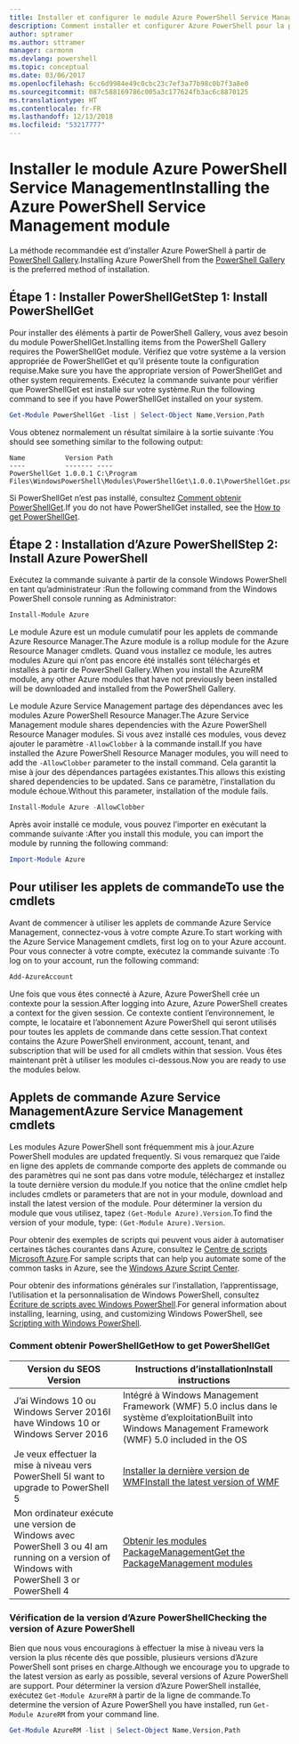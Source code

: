 ```yaml
---
title: Installer et configurer le module Azure PowerShell Service Management | Microsoft Docs
description: Comment installer et configurer Azure PowerShell pour la première utilisation.
author: sptramer
ms.author: sttramer
manager: carmonm
ms.devlang: powershell
ms.topic: conceptual
ms.date: 03/06/2017
ms.openlocfilehash: 6cc6d9984e49c0cbc23c7ef3a77b98c0b7f3a8e0
ms.sourcegitcommit: 087c588169786c005a3c177624fb3ac6c8870125
ms.translationtype: HT
ms.contentlocale: fr-FR
ms.lasthandoff: 12/13/2018
ms.locfileid: "53217777"
---
```

# <a name="installing-the-azure-powershell-service-management-module"></a><span data-ttu-id="97791-103">Installer le module Azure PowerShell Service Management</span><span class="sxs-lookup"><span data-stu-id="97791-103">Installing the Azure PowerShell Service Management module</span></span>

<span data-ttu-id="97791-104">La méthode recommandée est d’installer Azure PowerShell à partir de [PowerShell Gallery](https://www.powershellgallery.com/).</span><span class="sxs-lookup"><span data-stu-id="97791-104">Installing Azure PowerShell from the [PowerShell Gallery](https://www.powershellgallery.com/) is the preferred method of installation.</span></span>

## <a name="step-1-install-powershellget"></a><span data-ttu-id="97791-105">Étape 1 : Installer PowerShellGet</span><span class="sxs-lookup"><span data-stu-id="97791-105">Step 1: Install PowerShellGet</span></span>

<span data-ttu-id="97791-106">Pour installer des éléments à partir de PowerShell Gallery, vous avez besoin du module PowerShellGet.</span><span class="sxs-lookup"><span data-stu-id="97791-106">Installing items from the PowerShell Gallery requires the PowerShellGet module.</span></span> <span data-ttu-id="97791-107">Vérifiez que votre système a la version appropriée de PowerShellGet et qu’il présente toute la configuration requise.</span><span class="sxs-lookup"><span data-stu-id="97791-107">Make sure you have the appropriate version of PowerShellGet and other system requirements.</span></span> <span data-ttu-id="97791-108">Exécutez la commande suivante pour vérifier que PowerShellGet est installé sur votre système.</span><span class="sxs-lookup"><span data-stu-id="97791-108">Run the following command to see if you have PowerShellGet installed on your system.</span></span>

```powershell
Get-Module PowerShellGet -list | Select-Object Name,Version,Path
```

<span data-ttu-id="97791-109">Vous obtenez normalement un résultat similaire à la sortie suivante :</span><span class="sxs-lookup"><span data-stu-id="97791-109">You should see something similar to the following output:</span></span>

```output
Name          Version Path
----          ------- ----
PowerShellGet 1.0.0.1 C:\Program Files\WindowsPowerShell\Modules\PowerShellGet\1.0.0.1\PowerShellGet.psd1
```

<span data-ttu-id="97791-110">Si PowerShellGet n’est pas installé, consultez [Comment obtenir PowerShellGet](#how-to-get-powershellget).</span><span class="sxs-lookup"><span data-stu-id="97791-110">If you do not have PowerShellGet installed, see the [How to get PowerShellGet](#how-to-get-powershellget).</span></span>

## <a name="step-2-install-azure-powershell"></a><span data-ttu-id="97791-111">Étape 2 : Installation d’Azure PowerShell</span><span class="sxs-lookup"><span data-stu-id="97791-111">Step 2: Install Azure PowerShell</span></span>

<span data-ttu-id="97791-112">Exécutez la commande suivante à partir de la console Windows PowerShell en tant qu’administrateur :</span><span class="sxs-lookup"><span data-stu-id="97791-112">Run the following command from the Windows PowerShell console running as Administrator:</span></span>

```powershell
Install-Module Azure
```

<span data-ttu-id="97791-113">Le module Azure est un module cumulatif pour les applets de commande Azure Resource Manager.</span><span class="sxs-lookup"><span data-stu-id="97791-113">The Azure module is a rollup module for the Azure Resource Manager cmdlets.</span></span> <span data-ttu-id="97791-114">Quand vous installez ce module, les autres modules Azure qui n’ont pas encore été installés sont téléchargés et installés à partir de PowerShell Gallery.</span><span class="sxs-lookup"><span data-stu-id="97791-114">When you install the AzureRM module, any other Azure modules that have not previously been installed will be downloaded and installed from the PowerShell Gallery.</span></span>

<span data-ttu-id="97791-115">Le module Azure Service Management partage des dépendances avec les modules Azure PowerShell Resource Manager.</span><span class="sxs-lookup"><span data-stu-id="97791-115">The Azure Service Management module shares dependencies with the Azure PowerShell Resource Manager modules.</span></span> <span data-ttu-id="97791-116">Si vous avez installé ces modules, vous devez ajouter le paramètre `-AllowClobber` à la commande install.</span><span class="sxs-lookup"><span data-stu-id="97791-116">If you have installed the Azure PowerShell Resource Manager modules, you will need to add the `-AllowClobber` parameter to the install command.</span></span> <span data-ttu-id="97791-117">Cela garantit la mise à jour des dépendances partagées existantes.</span><span class="sxs-lookup"><span data-stu-id="97791-117">This allows this existing shared dependencies to be updated.</span></span> <span data-ttu-id="97791-118">Sans ce paramètre, l’installation du module échoue.</span><span class="sxs-lookup"><span data-stu-id="97791-118">Without this parameter, installation of the module fails.</span></span>

```powershell
Install-Module Azure -AllowClobber
```

<span data-ttu-id="97791-119">Après avoir installé ce module, vous pouvez l’importer en exécutant la commande suivante :</span><span class="sxs-lookup"><span data-stu-id="97791-119">After you install this module, you can import the module by running the following command:</span></span>

```powershell
Import-Module Azure
```

## <a name="to-use-the-cmdlets"></a><span data-ttu-id="97791-120">Pour utiliser les applets de commande</span><span class="sxs-lookup"><span data-stu-id="97791-120">To use the cmdlets</span></span>

<span data-ttu-id="97791-121">Avant de commencer à utiliser les applets de commande Azure Service Management, connectez-vous à votre compte Azure.</span><span class="sxs-lookup"><span data-stu-id="97791-121">To start working with the Azure Service Management cmdlets, first log on to your Azure account.</span></span> <span data-ttu-id="97791-122">Pour vous connecter à votre compte, exécutez la commande suivante :</span><span class="sxs-lookup"><span data-stu-id="97791-122">To log on to your account, run the following command:</span></span>

```powershell
Add-AzureAccount
```

<span data-ttu-id="97791-123">Une fois que vous êtes connecté à Azure, Azure PowerShell crée un contexte pour la session.</span><span class="sxs-lookup"><span data-stu-id="97791-123">After logging into Azure, Azure PowerShell creates a context for the given session.</span></span> <span data-ttu-id="97791-124">Ce contexte contient l’environnement, le compte, le locataire et l’abonnement Azure PowerShell qui seront utilisés pour toutes les applets de commande dans cette session.</span><span class="sxs-lookup"><span data-stu-id="97791-124">That context contains the Azure PowerShell environment, account, tenant, and subscription that will be used for all cmdlets within that session.</span></span> <span data-ttu-id="97791-125">Vous êtes maintenant prêt à utiliser les modules ci-dessous.</span><span class="sxs-lookup"><span data-stu-id="97791-125">Now you are ready to use the modules below.</span></span>

## <a name="azure-service-management-cmdlets"></a><span data-ttu-id="97791-126">Applets de commande Azure Service Management</span><span class="sxs-lookup"><span data-stu-id="97791-126">Azure Service Management cmdlets</span></span>

<span data-ttu-id="97791-127">Les modules Azure PowerShell sont fréquemment mis à jour.</span><span class="sxs-lookup"><span data-stu-id="97791-127">Azure PowerShell modules are updated frequently.</span></span> <span data-ttu-id="97791-128">Si vous remarquez que l’aide en ligne des applets de commande comporte des applets de commande ou des paramètres qui ne sont pas dans votre module, téléchargez et installez la toute dernière version du module.</span><span class="sxs-lookup"><span data-stu-id="97791-128">If you notice that the online cmdlet help includes cmdlets or parameters that are not in your module, download and install the latest version of the module.</span></span> <span data-ttu-id="97791-129">Pour déterminer la version du module que vous utilisez, tapez `(Get-Module Azure).Version`.</span><span class="sxs-lookup"><span data-stu-id="97791-129">To find the version of your module, type: `(Get-Module Azure).Version`.</span></span>

<span data-ttu-id="97791-130">Pour obtenir des exemples de scripts qui peuvent vous aider à automatiser certaines tâches courantes dans Azure, consultez le [Centre de scripts Microsoft Azure](http://www.windowsazure.com/documentation/scripts/).</span><span class="sxs-lookup"><span data-stu-id="97791-130">For sample scripts that can help you automate some of the common tasks in Azure, see the [Windows Azure Script Center](http://www.windowsazure.com/documentation/scripts/).</span></span>

<span data-ttu-id="97791-131">Pour obtenir des informations générales sur l’installation, l’apprentissage, l’utilisation et la personnalisation de Windows PowerShell, consultez [Écriture de scripts avec Windows PowerShell](http://go.microsoft.com/fwlink/p/?linkid=320210).</span><span class="sxs-lookup"><span data-stu-id="97791-131">For general information about installing, learning, using, and customizing Windows PowerShell, see [Scripting with Windows PowerShell](http://go.microsoft.com/fwlink/p/?linkid=320210).</span></span>

### <a name="how-to-get-powershellget"></a><span data-ttu-id="97791-132">Comment obtenir PowerShellGet</span><span class="sxs-lookup"><span data-stu-id="97791-132">How to get PowerShellGet</span></span>

|<span data-ttu-id="97791-133">Version du SE</span><span class="sxs-lookup"><span data-stu-id="97791-133">OS Version</span></span>|<span data-ttu-id="97791-134">Instructions d’installation</span><span class="sxs-lookup"><span data-stu-id="97791-134">Install instructions</span></span>|
|---|---|
|<span data-ttu-id="97791-135">J’ai Windows 10 ou Windows Server 2016</span><span class="sxs-lookup"><span data-stu-id="97791-135">I have Windows 10 or Windows Server 2016</span></span>|<span data-ttu-id="97791-136">Intégré à Windows Management Framework (WMF) 5.0 inclus dans le système d’exploitation</span><span class="sxs-lookup"><span data-stu-id="97791-136">Built into Windows Management Framework (WMF) 5.0 included in the OS</span></span>|
|<span data-ttu-id="97791-137">Je veux effectuer la mise à niveau vers PowerShell 5</span><span class="sxs-lookup"><span data-stu-id="97791-137">I want to upgrade to PowerShell 5</span></span>|[<span data-ttu-id="97791-138">Installer la dernière version de WMF</span><span class="sxs-lookup"><span data-stu-id="97791-138">Install the latest version of WMF</span></span>](https://www.microsoft.com/en-us/download/details.aspx?id=54616)|
|<span data-ttu-id="97791-139">Mon ordinateur exécute une version de Windows avec PowerShell 3 ou 4</span><span class="sxs-lookup"><span data-stu-id="97791-139">I am running on a version of Windows with PowerShell 3 or PowerShell 4</span></span>|[<span data-ttu-id="97791-140">Obtenir les modules PackageManagement</span><span class="sxs-lookup"><span data-stu-id="97791-140">Get the PackageManagement modules</span></span>](http://go.microsoft.com/fwlink/?LinkID=746217)|

<div id="helpmechoose"/>

### <a name="checking-the-version-of-azure-powershell"></a><span data-ttu-id="97791-141">Vérification de la version d’Azure PowerShell</span><span class="sxs-lookup"><span data-stu-id="97791-141">Checking the version of Azure PowerShell</span></span>

<span data-ttu-id="97791-142">Bien que nous vous encouragions à effectuer la mise à niveau vers la version la plus récente dès que possible, plusieurs versions d’Azure PowerShell sont prises en charge.</span><span class="sxs-lookup"><span data-stu-id="97791-142">Although we encourage you to upgrade to the latest version as early as possible, several versions of Azure PowerShell are support.</span></span> <span data-ttu-id="97791-143">Pour déterminer la version d’Azure PowerShell installée, exécutez `Get-Module AzureRM` à partir de la ligne de commande.</span><span class="sxs-lookup"><span data-stu-id="97791-143">To determine the version of Azure PowerShell you have installed, run `Get-Module AzureRM` from your command line.</span></span>

```powershell
Get-Module AzureRM -list | Select-Object Name,Version,Path
```
